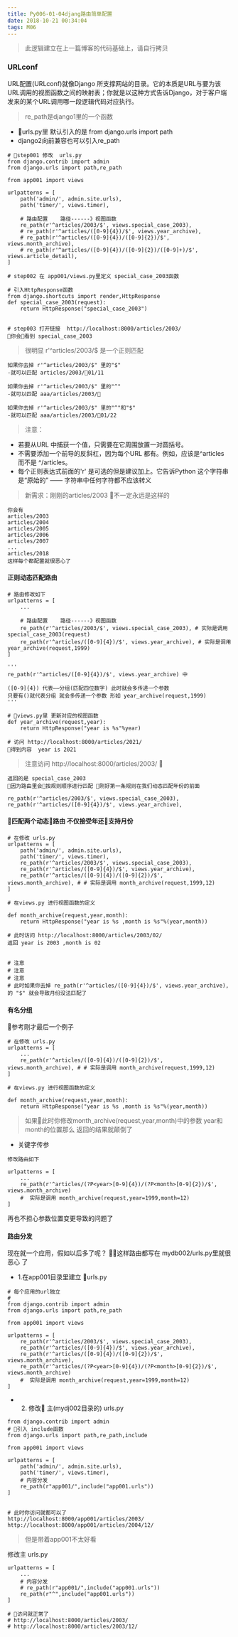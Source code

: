 ```yaml
---
title: Py006-01-04djang路由简单配置
date: 2018-10-21 00:34:04
tags: M06
---
```


> 此逻辑建立在上一篇博客的代码基础上，请自行拷贝

### URLconf

URL配置(URLconf)就像Django 所支撑网站的目录。它的本质是URL与要为该URL调用的视图函数之间的映射表；你就是以这种方式告诉Django，对于客户端发来的某个URL调用哪一段逻辑代码对应执行。

> re_path是django1里的一个函数

-  urls.py里  默认引入的是 from django.urls import path
-  django2向前兼容也可以引入re_path

```
# step001 修改  urls.py
from django.contrib import admin
from django.urls import path,re_path

from app001 import views

urlpatterns = [
    path('admin/', admin.site.urls),
    path('timer/', views.timer),

    # 路由配置    路径------》视图函数
    re_path(r'^articles/2003/$', views.special_case_2003),
    # re_path(r'^articles/([0-9]{4})/$', views.year_archive),
    # re_path(r'^articles/([0-9]{4})/([0-9]{2})/$', views.month_archive),
    # re_path(r'^articles/([0-9]{4})/([0-9]{2})/([0-9]+)/$', views.article_detail),
]

# step002 在 app001/views.py里定义 special_case_2003函数

# 引入HttpResponse函数
from django.shortcuts import render,HttpResponse
def special_case_2003(request):
    return HttpResponse("special_case_2003")


# step003 打开链接  http://localhost:8000/articles/2003/
你会看到 special_case_2003
```

> 很明显 r'^articles/2003/$ 是一个正则匹配

```
如果你去掉 r'^articles/2003/$" 里的"$"  
-就可以匹配 articles/2003/01/11

如果你去掉 r'^articles/2003/$" 里的"^"  
-就可以匹配 aaa/articles/2003/

如果你去掉 r'^articles/2003/$" 里的"^"和"$"  
-就可以匹配 aaa/articles/2003/01/22
```

> 注意：

- 若要从URL 中捕获一个值，只需要在它周围放置一对圆括号。
- 不需要添加一个前导的反斜杠，因为每个URL 都有。例如，应该是^articles 而不是 ^/articles。
- 每个正则表达式前面的'r' 是可选的但是建议加上。它告诉Python 这个字符串是“原始的” —— 字符串中任何字符都不应该转义

> 新需求：刚刚的articles/2003 不一定永远是这样的

```
你会有
articles/2003
articles/2004
articles/2005
articles/2006
articles/2007
...
articles/2018
这样每个都配置就很恶心了 
```

#### 正则动态匹配路由

```
# 路由修改如下
urlpatterns = [
    ...

    # 路由配置    路径------》视图函数
    re_path(r'^articles/2003/$', views.special_case_2003), # 实际是调用 special_case_2003(request)
    re_path(r'^articles/([0-9]{4})/$', views.year_archive), # 实际是调用 year_archive(request,1999)
]

'''
re_path(r'^articles/([0-9]{4})/$', views.year_archive) 中  

([0-9]{4}) 代表——分组(匹配四位数字) 此时就会多传递一个参数
只要有()就代表分组 就会多传递一个参数 形如 year_archive(request,1999)
'''

# views.py里 更新对应的视图函数
def year_archive(request,year):
    return HttpResponse("year is %s"%year)

# 访问 http://localhost:8000/articles/2021/
得到内容  year is 2021
```

> 注意访问 http://localhost:8000/articles/2003/ 

```
返回的是 special_case_2003
因为路由里会按规则顺序进行匹配 刚好第一条规则在我们动态匹配年份的前面

re_path(r'^articles/2003/$', views.special_case_2003), 
re_path(r'^articles/([0-9]{4})/$', views.year_archive), 
```

#### 匹配两个动态路由   不仅接受年还支持月份

```
# 在修改 urls.py
urlpatterns = [
    path('admin/', admin.site.urls),
    path('timer/', views.timer),
    re_path(r'^articles/2003/$', views.special_case_2003),
    re_path(r'^articles/([0-9]{4})/$', views.year_archive),
    re_path(r'^articles/([0-9]{4})/([0-9]{2})/$', views.month_archive), # # 实际是调用 month_archive(request,1999,12)
]

# 在views.py 进行视图函数的定义

def month_archive(request,year,month):
    return HttpResponse("year is %s ,month is %s"%(year,month))

# 此时访问 http://localhost:8000/articles/2003/02/ 
返回 year is 2003 ,month is 02


# 注意
# 注意
# 注意
# 此时如果你去掉 re_path(r'^articles/([0-9]{4})/$', views.year_archive), 的 "$" 就会导致月份没法匹配了
```


#### 有名分组

参考刚才最后一个例子

```
# 在修改 urls.py
urlpatterns = [
    ...
    re_path(r'^articles/([0-9]{4})/([0-9]{2})/$', views.month_archive), # # 实际是调用 month_archive(request,1999,12)
]

# 在views.py 进行视图函数的定义

def month_archive(request,year,month):
    return HttpResponse("year is %s ,month is %s"%(year,month))

```

> 如果此时你修改month_archive(request,year,month)中的参数 year和month的位置那么 返回的结果就颠倒了

- 关键字传参

```
修改路由如下

urlpatterns = [
    ...
    re_path(r'^articles/(?P<year>[0-9]{4})/(?P<month>[0-9]{2})/$', views.month_archive)
    #  实际是调用 month_archive(request,year=1999,month=12)
]
```

再也不担心参数位置变更导致的问题了


#### 路由分发

现在就一个应用，假如以后多了呢？ 这样路由都写在 mydb002/urls.py里就很恶心 了

-  1.在app001目录里建立  urls.py

```
# 每个应用的url独立
# 
from django.contrib import admin
from django.urls import path,re_path

from app001 import views

urlpatterns = [
    re_path(r'^articles/2003/$', views.special_case_2003),
    re_path(r'^articles/([0-9]{4})/$', views.year_archive),
    re_path(r'^articles/([0-9]{4})/([0-9]{2})/$', views.month_archive),
    re_path(r'^articles/(?P<year>[0-9]{4})/(?P<month>[0-9]{2})/$', views.month_archive)
    #  实际是调用 month_archive(request,year=1999,month=12)
]

```

- 2. 修改 主(mydj002目录的) urls.py

```
from django.contrib import admin
# 引入 include函数
from django.urls import path,re_path,include

from app001 import views

urlpatterns = [
    path('admin/', admin.site.urls),
    path('timer/', views.timer),
    # 内容分发
    re_path(r"app001/",include("app001.urls"))
]


# 此时你访问就都可以了
http://localhost:8000/app001/articles/2003/
http://localhost:8000/app001/articles/2004/12/
```

> 但是带着app001不太好看

修改主 urls.py

```
urlpatterns = [
    ...
    # 内容分发
    # re_path(r"app001/",include("app001.urls"))
    re_path(r"^",include("app001.urls"))
]

# 访问就正常了
# http://localhost:8000/articles/2003/
# http://localhost:8000/articles/2003/12/
```